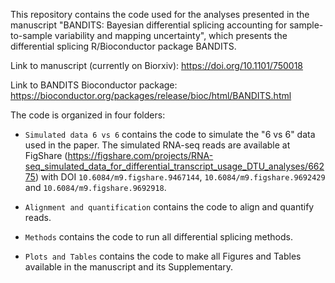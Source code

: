 This repository contains the code used for the analyses presented in the manuscript "BANDITS: Bayesian differential splicing accounting for sample-to-sample variability and mapping uncertainty", which presents the differential splicing R/Bioconductor package BANDITS.

Link to manuscript (currently on Biorxiv): https://doi.org/10.1101/750018

Link to BANDITS Bioconductor package: https://bioconductor.org/packages/release/bioc/html/BANDITS.html

The code is organized in four folders:

- `Simulated data 6 vs 6` contains the code to simulate the "6 vs 6" data used in the paper.
The simulated RNA-seq reads are available at FigShare (https://figshare.com/projects/RNA-seq_simulated_data_for_differential_transcript_usage_DTU_analyses/66275) with DOI `10.6084/m9.figshare.9467144`, `10.6084/m9.figshare.9692429` and `10.6084/m9.figshare.9692918`.

- `Alignment and quantification` contains the code to align and quantify reads.

- `Methods` contains the code to run all differential splicing methods.

- `Plots and Tables` contains the code to make all Figures and Tables available in the manuscript and its Supplementary. 
